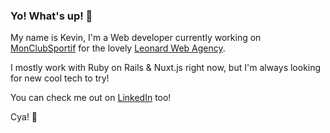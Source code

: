 ### Yo! What's up! 👋

My name is Kevin, I'm a Web developer currently working on [MonClubSportif](https://monclubsportif.com/) for the lovely [Leonard Web Agency](https://leonardagenceweb.com/en/).

I mostly work with Ruby on Rails & Nuxt.js right now, but I'm always looking for new cool tech to try!

You can check me out on [LinkedIn](https://www.linkedin.com/in/kevin-metivier/) too!

Cya! 🍻

<!--
**WhiskeyKev/WhiskeyKev** is a ✨ _special_ ✨ repository because its `README.md` (this file) appears on your GitHub profile.

Here are some ideas to get you started:

- 🔭 I’m currently working on ...
- 🌱 I’m currently learning ...
- 👯 I’m looking to collaborate on ...
- 🤔 I’m looking for help with ...
- 💬 Ask me about ...
- 📫 How to reach me: ...
- 😄 Pronouns: ...
- ⚡ Fun fact: ...
-->
